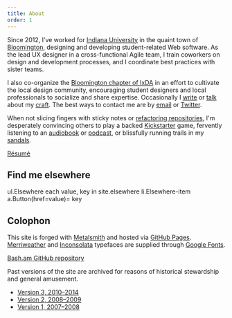 ```yaml
---
title: About
order: 1
---
```


Since 2012, I’ve worked for [Indiana University](http://www.iu.edu/) in the quaint town of [Bloomington](http://en.wikipedia.org/wiki/Bloomington,_Indiana), designing and developing student-related Web software. As the lead UX designer in a cross-functional Agile team, I train coworkers on design and development processes, and I coordinate best practices with sister teams.

I also co-organize the [Bloomington chapter of IxDA](http://www.meetup.com/IxDA-Bloomington/) in an effort to cultivate the local design community, encouraging student designers and local professionals to socialize and share expertise. Occasionally I [write](/articles) or [talk](/talks) about my [craft](/work). The best ways to contact me are by [email](mailto:chris@bash.am) or [Twitter]({{site.elsewhere.Twitter}} 'Follow me on Twitter').

When not slicing fingers with sticky notes or [refactoring repositories](https://github.com/basham), I'm desperately convincing others to play a backed [Kickstarter](https://www.kickstarter.com/profile/1468456177) game, fervently listening to an [audiobook](http://www.audible.com) or [podcast](http://99percentinvisible.org/), or blissfully running trails in my [sandals](http://www.lunasandals.com/).

<a class="Button" href="../resume">Résumé</a>

## Find me elsewhere

<jade>
ul.Elsewhere
  each value, key in site.elsewhere
    li.Elsewhere-item
      a.Button(href=value)= key
</jade>

## Colophon

This site is forged with [Metalsmith](http://www.metalsmith.io/) and hosted via [GitHub Pages](https://pages.github.com/). [Merriweather](https://www.google.com/fonts/specimen/Merriweather) and [Inconsolata](http://www.google.com/fonts/specimen/Inconsolata) typefaces are supplied through [Google Fonts](http://www.google.com/fonts).

<a class="Button" href="https://github.com/basham/v4.bash.am">Bash.am GitHub repository</a>

Past versions of the site are archived for reasons of historical stewardship and general amusement.

- [Version 3, 2010&ndash;2014](http://v3.bash.am)
- [Version 2, 2008&ndash;2009](http://v2.bash.am)
- [Version 1, 2007&ndash;2008](http://v1.bash.am)
